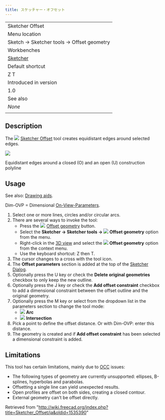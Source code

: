 ```yaml
---
title: スケッチャー・オフセット
---
```


|                                                      |
| ---------------------------------------------------- |
| Sketcher Offset                                      |
| Menu location                                        |
| Sketch → Sketcher tools → Offset geometry            |
| Workbenches                                          |
| [Sketcher](/Sketcher_Workbench "Sketcher Workbench") |
| Default shortcut                                     |
| Z T                                                  |
| Introduced in version                                |
| 1.0                                                  |
| See also                                             |
| _None_                                               |
|                                                      |

## Description

The ![](/images/Sketcher_Offset.svg) [Sketcher Offset](/Sketcher_Offset "Sketcher Offset") tool creates equidistant edges around selected edges.

![](/images/Sketcher_OffsetExample.png)

Equidistant edges around a closed (O) and an open (U) construction polyline

## Usage

See also: [Drawing aids](/Sketcher_Workbench#Drawing_aids "Sketcher Workbench").

Dim-OVP = Dimensional [On-View-Parameters](/Sketcher_Preferences#General "Sketcher Preferences").

1. Select one or more lines, circles and/or circular arcs.
2. There are several ways to invoke the tool:
   - Press the ![](/images/Sketcher_Offset.svg) [Offset geometry](/Sketcher_Offset "Sketcher Offset") button.
   - Select the **Sketcher → Sketcher tools → ![](/images/Sketcher_Offset.svg) Offset geometry** option from the menu.
   - Right-click in the [3D view](/3D_view "3D view") and select the **![](/images/Sketcher_Offset.svg) Offset geometry** option from the context menu.
   - Use the keyboard shortcut: Z then T.
3. The cursor changes to a cross with the tool icon.
4. The **Offset parameters** section is added at the top of the [Sketcher Dialog](/Sketcher_Dialog "Sketcher Dialog").
5. Optionally press the U key or check the **Delete original geometries** checkbox to only keep the new outline.
6. Optionally press the J key or check the **Add offset constraint** checkbox to add a dimensional constraint between the offset outline and the original geometry.
7. Optionally press the M key or select from the dropdown list in the parameters section to change the tool mode:
   - ![](/images/Sketcher_OffsetArc.svg) **Arc**
   - ![](/images/Sketcher_OffsetIntersection.svg) **Intersection**
8. Pick a point to define the offset distance. Or with Dim-OVP: enter this distance.
9. The geometry is created and if **Add offset constraint** has been selected a dimensional constraint is added.

## Limitations

This tool has certain limitations, mainly due to [OCC](/OpenCASCADE "OpenCASCADE") issues:

- The following types of geometry are currently unsupported: ellipses, B-splines, hyperbolas and parabolas.
- Offsetting a single line can yield unexpected results.
- Open profiles are offset on both sides, creating a closed contour.
- External geometry can't be offset directly.

Retrieved from "<http://wiki.freecad.org/index.php?title=Sketcher_Offset/ja&oldid=1535390>"
